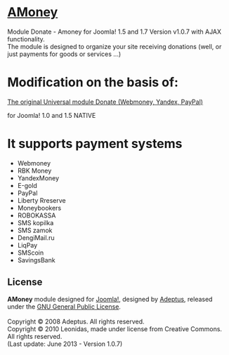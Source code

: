 # [AMoney](http://www.foto-s.ru/universal-module.html)

Module Donate - Amoney for Joomla! 1.5 and 1.7 Version v1.0.7 with AJAX functionality.<br />
The module is designed to organize your site receiving donations (well, or just payments for goods or services ...)

# Modification on the basis of:

[The original Universal module Donate (Webmoney, Yandex, PayPal)](http://adeptsite.info/content/view/24/39/) 

for Joomla! 1.0 and 1.5 NATIVE

# It supports payment systems

* Webmoney
* RBK Money
* YandexMoney
* Е-gold
* PayPal
* Liberty Rreserve
* Moneybookers
* ROBOKASSA
* SMS kopilka
* SMS zamok
* DengiMail.ru
* LiqPay 
* SMScoin 
* SavingsBank 

## License
<b>AMoney</b> module designed for [Joomla!](http://www.joomla.org), designed by [Adeptus](http://adeptsite.info), released under the [GNU General Public License](http://www.gnu.org/copyleft/gpl.html).<br /><br />
Copyright &copy; 2008 Adeptus. All rights reserved.<br />
Copyright &copy; 2010 Leonidas, made under license from Creative Commons. All rights reserved.<br />
(Last update: June 2013 - Version 1.0.7)
